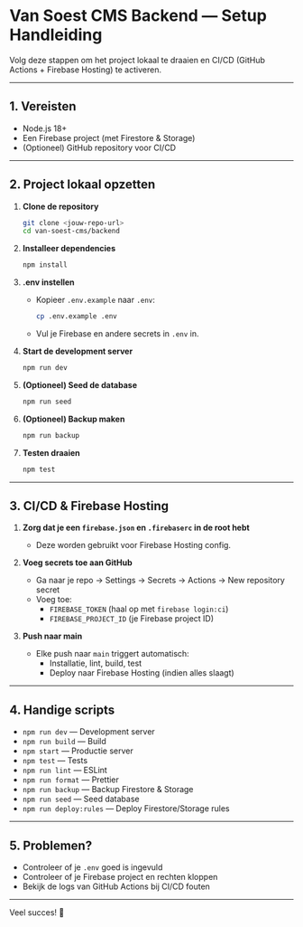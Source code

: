 # Van Soest CMS Backend — Setup Handleiding

Volg deze stappen om het project lokaal te draaien en CI/CD (GitHub Actions + Firebase Hosting) te activeren.

---

## 1. Vereisten
- Node.js 18+
- Een Firebase project (met Firestore & Storage)
- (Optioneel) GitHub repository voor CI/CD

---

## 2. Project lokaal opzetten

1. **Clone de repository**
   ```bash
   git clone <jouw-repo-url>
   cd van-soest-cms/backend
   ```

2. **Installeer dependencies**
   ```bash
   npm install
   ```

3. **.env instellen**
   - Kopieer `.env.example` naar `.env`:
     ```bash
     cp .env.example .env
     ```
   - Vul je Firebase en andere secrets in `.env` in.

4. **Start de development server**
   ```bash
   npm run dev
   ```

5. **(Optioneel) Seed de database**
   ```bash
   npm run seed
   ```

6. **(Optioneel) Backup maken**
   ```bash
   npm run backup
   ```

7. **Testen draaien**
   ```bash
   npm test
   ```

---

## 3. CI/CD & Firebase Hosting

1. **Zorg dat je een `firebase.json` en `.firebaserc` in de root hebt**
   - Deze worden gebruikt voor Firebase Hosting config.

2. **Voeg secrets toe aan GitHub**
   - Ga naar je repo → Settings → Secrets → Actions → New repository secret
   - Voeg toe:
     - `FIREBASE_TOKEN` (haal op met `firebase login:ci`)
     - `FIREBASE_PROJECT_ID` (je Firebase project ID)

3. **Push naar main**
   - Elke push naar `main` triggert automatisch:
     - Installatie, lint, build, test
     - Deploy naar Firebase Hosting (indien alles slaagt)

---

## 4. Handige scripts
- `npm run dev` — Development server
- `npm run build` — Build
- `npm start` — Productie server
- `npm test` — Tests
- `npm run lint` — ESLint
- `npm run format` — Prettier
- `npm run backup` — Backup Firestore & Storage
- `npm run seed` — Seed database
- `npm run deploy:rules` — Deploy Firestore/Storage rules

---

## 5. Problemen?
- Controleer of je `.env` goed is ingevuld
- Controleer of je Firebase project en rechten kloppen
- Bekijk de logs van GitHub Actions bij CI/CD fouten

---

Veel succes! 🎉 